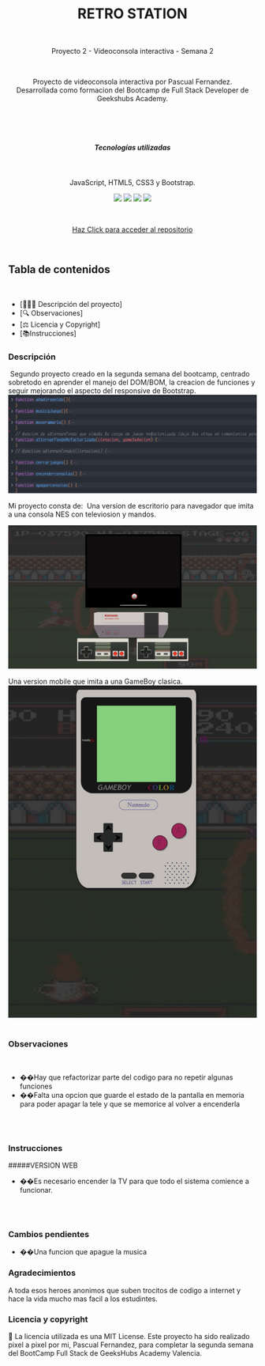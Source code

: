 <h1 align="center"> RETRO STATION</h1>
​
​
<p align="center">Proyecto 2 - Videoconsola interactiva - Semana 2</p>
​
<p align="center">Proyecto de videoconsola interactiva por Pascual Fernandez.
<br>
Desarrollada como formacion del Bootcamp de Full Stack Developer de Geekshubs Academy.</p>
​
​
<p align="center"></p>
​
​
<h5 align="center"> Tecnologías utilizadas</h1>
​
<p align="center">JavaScript, HTML5, CSS3 y Bootstrap.


<p align = "center" display= "flex">
  <tr >
    <td valign="top"><img src=https://cdn-icons-png.flaticon.com/512/5968/5968267.png width="50"></td>
    <td valign="top"><img src="https://cdn4.iconfinder.com/data/icons/flat-brand-logo-2/512/css3-512.png" width="60"></td>
    <td valign="top"><img src="https://getbootstrap.com/docs/5.2/assets/brand/bootstrap-logo-shadow.png" width="60"></td>
     <td valign="top"><img src="https://www.freepnglogos.com/uploads/javascript-png/javascript-vector-logo-yellow-png-transparent-javascript-vector-12.png" width="60"></td>
  



​<p align= "center"><a href = "https://github.com/PascuFCalvo/FSDVlcWeek1">Haz Click para acceder al repositorio</a></p>
                   
​
## Tabla de contenidos
​

- [👩🏻‍💻 Descripción del proyecto]
- [🔍 Observaciones]
- [⚖️ Licencia y Copyright]
- [📚Instrucciones]
​
​
### Descripción
​
Segundo proyecto creado en la segunda semana del bootcamp, centrado sobretodo en aprender el manejo del DOM/BOM, la creacion de funciones y seguir mejorando el aspecto del responsive de Bootstrap.
<img src = "./Resources/CapturaFunciones.jpg">

Mi proyecto consta de:
​
Una version de escritorio para navegador que imita a una consola NES con televiosion y mandos.

<img src = "./Resources/CapturaNesReadme.jpg">

Una version mobile que imita a una GameBoy clasica.
<img src = "./Resources/CapturaGameBoyReadme.jpg">
​
### Observaciones
​
- ��Hay que refactorizar parte del codigo para no repetir algunas funciones
- ��Falta una opcion que guarde el estado de la pantalla en memoria para poder apagar la tele
y que se memorice al volver a encenderla
<br>
<br>

### Instrucciones

#####VERSION WEB
- ��Es necesario encender la TV para que todo el sistema comience a funcionar.
<br>
<br>

### Cambios pendientes
- ��Una funcion que apague la musica


### Agradecimientos

A toda esos heroes anonimos que suben trocitos de codigo a internet y hace la vida mucho mas facil a los estudintes.
​
​
### Licencia y copyright
📝 La licencia utilizada es una MIT License.
Este proyecto ha sido realizado pixel a pixel por mi, Pascual Fernandez, para completar la segunda semana del BootCamp Full Stack de GeeksHubs Academy Valencia.